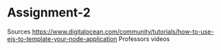 # Assignment-2

Sources
https://www.digitalocean.com/community/tutorials/how-to-use-ejs-to-template-your-node-application
Professors videos 

